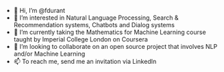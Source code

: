 - 👋 Hi, I’m @fdurant
- 👀 I’m interested in Natural Language Processing, Search & Recommendation systems, Chatbots and Dialog systems
- 🌱 I’m currently taking the Mathematics for Machine Learning course taught by Imperial College London on Coursera
- 💞️ I’m looking to collaborate on an open source project that involves NLP and/or Machine Learning
- 📫 To reach me, send me an invitation via LinkedIn

<!---
fdurant/fdurant is a ✨ special ✨ repository because its `README.md` (this file) appears on your GitHub profile.
You can click the Preview link to take a look at your changes.
--->
